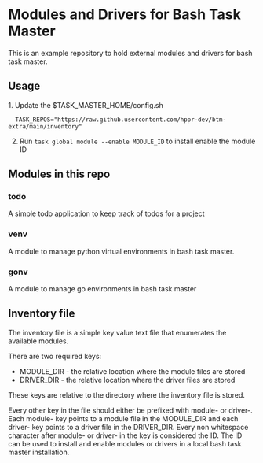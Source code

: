# Modules and Drivers for Bash Task Master

This is an example repository to hold external modules and drivers for bash task master.

## Usage

1\. Update the $TASK_MASTER_HOME/config.sh
```
  TASK_REPOS="https://raw.github.usercontent.com/hppr-dev/btm-extra/main/inventory"
```

2. Run `task global module --enable MODULE_ID` to install enable the module ID

## Modules in this repo

### todo

A simple todo application to keep track of todos for a project

### venv

A module to manage python virtual environments in bash task master.

### gonv

A module to manage go environments in bash task master

## Inventory file

The inventory file is a simple key value text file that enumerates the available modules.

There are two required keys:

  * MODULE_DIR - the relative location where the module files are stored
  * DRIVER_DIR - the relative location where the driver files are stored

These keys are relative to the directory where the inventory file is stored.

Every other key in the file should either be prefixed with module- or driver-.
Each module- key points to a module file in the MODULE_DIR and each driver- key points to a driver file in the DRIVER_DIR.
Every non whitespace character after module- or driver- in the key is considered the ID.
The ID can be used to install and enable modules or drivers in a local bash task master installation.
